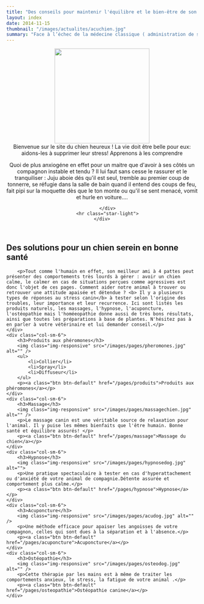 ```yaml
---
title: "Des conseils pour maintenir l'équilibre et le bien-être de son chien"
layout: index
date: 2014-11-15
thumbnail: "/images/actualites/acuchien.jpg"
summary: "Face à l’échec de la médecine classique ( administration de stéroïdes et de relaxants musculaires ), l'acuponcture offre une solution alternative très efficace pour le traitement de l'arthrite. Cette thérapie est en train de conquérir de plus en plus adaptes aux US"
---
```


<!-- Header -->
<header>
    <div class="hero">
        <div class="row">
            <div class="col-lg-5">
                <img class="img-responsive" src="/images/accueilzenchien-4.jpg" style="height:250px; margin: 0 auto;" />
                <div class="intro-text">
                    <span class="name">Bienvenue sur le site du chien heureux ! La vie doit être belle pour eux: aidons-les à supprimer leur stress! Apprenons à les comprendre </span>
                </div>
            </div>
            <div class="col-lg-7">
                <p>Quoi de plus anxiogéne en effet pour un maitre que d'avoir à ses côtés un compagnon instable et tendu ? Il
                    lui faut sans cesse le rassurer et le tranquiliser : Juju aboie dés qu'il est seul, tremble au premier coup
                    de tonnerre, se réfugie dans la salle de bain quand il entend des coups de feu, fait pipi sur la moquette
                    dès que le ton monte ou qu'il se sent menacé, vomit et hurle en voiture....</p>
            </div>

        </div>
        <hr class="star-light">
    </div>
</header>

<!-- Example row of columns -->
<div class="row macolumn" class="text-center">
	<div class="col-lg-12">
		<h2> Des solutions pour un chien serein en bonne santé </h2>

        <p>Tout comme l'humain en effet, son meilleur ami à 4 pattes peut présenter des comportements très lourds à gérer : avoir un chien calme, le calmer en cas de situations perçues comme agressives est donc l'objet de ces pages. Comment aider notre animal à trouver ou retrouver une attitude apaisée et détendue ? <b> Il y a plusieurs  types de réponses au stress canin</b> à tester selon l'origine des troubles, leur importance et leur recurrence. Ici sont listés les produits naturels, les massages, l'hypnose, l'acuponcture, l'ostéopathie mais l'homéeopathie donne aussi de très bons résultats, ainsi que toutes les préparations à base de plantes. N'hésitez pas à en parler à votre vétérinaire et lui demander conseil.</p>
	</div>
	<div class="col-sm-6">
        <h3>Produits aux phéromones</h3>
        <img class="img-responsive" src="/images/pages/pheromones.jpg" alt="" />
		<ul>
			<li>Collier</li>
			<li>Spray</li>
			<li>Diffuseur</li>
		</ul>
		<p><a class="btn btn-default" href="/pages/produits">Produits aux phéromones</a></p>
	</div>
	<div class="col-sm-6">
		<h3>Massage</h3>
        <img class="img-responsive" src="/images/pages/massagechien.jpg" alt="" />
		<p>Le massage canin est une véritable source de relaxation pour l'animal. Il y puise les mêmes bienfaits que l'être humain. Bonne santé et équilibre assurés! </p>
		<p><a class="btn btn-default" href="/pages/massage">Massage du chien</a></p>
	</div>
    <div class="col-sm-6">
        <h3>Hypnose</h3>
        <img class="img-responsive" src="/images/pages/hypnosedog.jpg" alt="">
        <p>Une pratique spectaculaire à tester en cas d'hyperattachement ou d'anxiété de votre animal de compagnie.Détente assurée et comportement plus calme.</p>
        <p><a class="btn btn-default" href="/pages/hypnose">Hypnose</a></p>
    </div>
	<div class="col-sm-6">
		<h3>Acuponcture</h3>
        <img class="img-responsive" src="/images/pages/acudog.jpg" alt="" /> 
		<p>Une méthode efficace pour apaiser les angoisses de votre compagnon, celles qui sont dues à la séparation et à l'absence.</p>
		<p><a class="btn btn-default" href="/pages/acuponcture">Acuponcture</a></p>
	</div>
	<div class="col-sm-6">
		<h3>Ostéopathie</h3>
        <img class="img-responsive" src="/images/pages/osteodog.jpg" alt="" />
		<p>Cette thérapie par les mains est à même de traiter les comportements anxieux, le stress, la fatigue de votre animal .</p>
		<p><a class="btn btn-default" href="/pages/osteopathie">Ostéopathie canine</a></p>
	</div>
</div>

